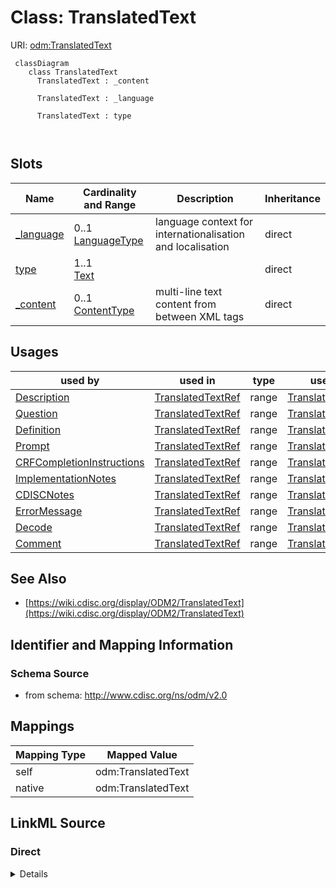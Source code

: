 # Class: TranslatedText



URI: [odm:TranslatedText](http://www.cdisc.org/ns/odm/v2.0/TranslatedText)



```mermaid
 classDiagram
    class TranslatedText
      TranslatedText : _content
        
      TranslatedText : _language
        
      TranslatedText : type
        
      
```




<!-- no inheritance hierarchy -->


## Slots

| Name | Cardinality and Range | Description | Inheritance |
| ---  | --- | --- | --- |
| [_language](_language.md) | 0..1 <br/> [LanguageType](LanguageType.md) | language context for internationalisation and localisation | direct |
| [type](type.md) | 1..1 <br/> [Text](Text.md) |  | direct |
| [_content](_content.md) | 0..1 <br/> [ContentType](ContentType.md) | multi-line text content from between XML tags | direct |





## Usages

| used by | used in | type | used |
| ---  | --- | --- | --- |
| [Description](Description.md) | [TranslatedTextRef](TranslatedTextRef.md) | range | [TranslatedText](TranslatedText.md) |
| [Question](Question.md) | [TranslatedTextRef](TranslatedTextRef.md) | range | [TranslatedText](TranslatedText.md) |
| [Definition](Definition.md) | [TranslatedTextRef](TranslatedTextRef.md) | range | [TranslatedText](TranslatedText.md) |
| [Prompt](Prompt.md) | [TranslatedTextRef](TranslatedTextRef.md) | range | [TranslatedText](TranslatedText.md) |
| [CRFCompletionInstructions](CRFCompletionInstructions.md) | [TranslatedTextRef](TranslatedTextRef.md) | range | [TranslatedText](TranslatedText.md) |
| [ImplementationNotes](ImplementationNotes.md) | [TranslatedTextRef](TranslatedTextRef.md) | range | [TranslatedText](TranslatedText.md) |
| [CDISCNotes](CDISCNotes.md) | [TranslatedTextRef](TranslatedTextRef.md) | range | [TranslatedText](TranslatedText.md) |
| [ErrorMessage](ErrorMessage.md) | [TranslatedTextRef](TranslatedTextRef.md) | range | [TranslatedText](TranslatedText.md) |
| [Decode](Decode.md) | [TranslatedTextRef](TranslatedTextRef.md) | range | [TranslatedText](TranslatedText.md) |
| [Comment](Comment.md) | [TranslatedTextRef](TranslatedTextRef.md) | range | [TranslatedText](TranslatedText.md) |






## See Also

* [https://wiki.cdisc.org/display/ODM2/TranslatedText](https://wiki.cdisc.org/display/ODM2/TranslatedText)

## Identifier and Mapping Information







### Schema Source


* from schema: http://www.cdisc.org/ns/odm/v2.0





## Mappings

| Mapping Type | Mapped Value |
| ---  | ---  |
| self | odm:TranslatedText |
| native | odm:TranslatedText |





## LinkML Source

<!-- TODO: investigate https://stackoverflow.com/questions/37606292/how-to-create-tabbed-code-blocks-in-mkdocs-or-sphinx -->

### Direct

<details>
```yaml
name: TranslatedText
from_schema: http://www.cdisc.org/ns/odm/v2.0
see_also:
- https://wiki.cdisc.org/display/ODM2/TranslatedText
slots:
- _language
- type
- _content
slot_usage:
  type:
    name: type
    domain_of:
    - TranslatedText
    range: text
    required: true
  _content:
    name: _content
    domain_of:
    - TranslatedText
    - CheckValue
    - Code
    - WorkflowEnd
    - UserName
    - Prefix
    - Suffix
    - FullName
    - GivenName
    - FamilyName
    - StreetName
    - HouseNumber
    - City
    - StateProv
    - Country
    - PostalCode
    - OtherText
    - Meaning
    - LegalReason
    - DateTimeStamp
    - ReasonForChange
    - SourceID
    - FlagValue
    - FlagType
    - Value
    range: _contentType
    maximum_cardinality: 1
class_uri: odm:TranslatedText

```
</details>

### Induced

<details>
```yaml
name: TranslatedText
from_schema: http://www.cdisc.org/ns/odm/v2.0
see_also:
- https://wiki.cdisc.org/display/ODM2/TranslatedText
slot_usage:
  type:
    name: type
    domain_of:
    - TranslatedText
    range: text
    required: true
  _content:
    name: _content
    domain_of:
    - TranslatedText
    - CheckValue
    - Code
    - WorkflowEnd
    - UserName
    - Prefix
    - Suffix
    - FullName
    - GivenName
    - FamilyName
    - StreetName
    - HouseNumber
    - City
    - StateProv
    - Country
    - PostalCode
    - OtherText
    - Meaning
    - LegalReason
    - DateTimeStamp
    - ReasonForChange
    - SourceID
    - FlagValue
    - FlagType
    - Value
    range: _contentType
    maximum_cardinality: 1
attributes:
  _language:
    name: _language
    description: language context for internationalisation and localisation
    from_schema: http://www.cdisc.org/ns/odm/v2.0
    rank: 1000
    alias: _language
    owner: TranslatedText
    domain_of:
    - TranslatedText
    range: _languageType
  type:
    name: type
    from_schema: http://www.cdisc.org/ns/odm/v2.0
    rank: 1000
    alias: type
    owner: TranslatedText
    domain_of:
    - TranslatedText
    range: text
    required: true
  _content:
    name: _content
    description: multi-line text content from between XML tags
    from_schema: http://www.cdisc.org/ns/odm/v2.0
    rank: 1000
    alias: _content
    owner: TranslatedText
    domain_of:
    - TranslatedText
    - CheckValue
    - Code
    - WorkflowEnd
    - UserName
    - Prefix
    - Suffix
    - FullName
    - GivenName
    - FamilyName
    - StreetName
    - HouseNumber
    - City
    - StateProv
    - Country
    - PostalCode
    - OtherText
    - Meaning
    - LegalReason
    - DateTimeStamp
    - ReasonForChange
    - SourceID
    - FlagValue
    - FlagType
    - Value
    range: _contentType
    inlined: true
    maximum_cardinality: 1
class_uri: odm:TranslatedText

```
</details>